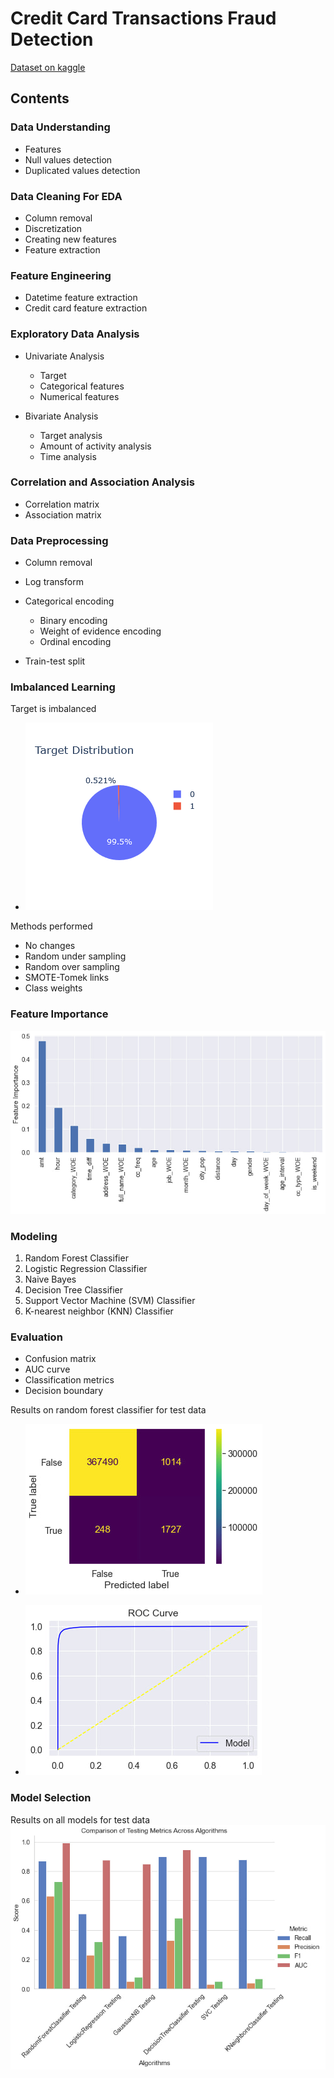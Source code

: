 # Credit Card Transactions Fraud Detection

[Dataset on kaggle](https://www.kaggle.com/datasets/kartik2112/fraud-detection)

## Contents
### Data Understanding
* Features
* Null values detection
* Duplicated values detection 


### Data Cleaning For EDA
* Column removal
* Discretization
* Creating new features
* Feature extraction

### Feature Engineering
* Datetime feature extraction
* Credit card feature extraction

### Exploratory Data Analysis
* Univariate Analysis
  * Target
  * Categorical features
  * Numerical features


* Bivariate Analysis
  * Target analysis
  * Amount of activity analysis
  * Time analysis


### Correlation and Association Analysis
* Correlation matrix 
* Association matrix

### Data Preprocessing
* Column removal
* Log transform
* Categorical encoding
  * Binary encoding
  * Weight of evidence encoding
  * Ordinal encoding


* Train-test split

### Imbalanced Learning
Target is imbalanced
* ![p](sample/target.png)

Methods performed
* No changes
* Random under sampling
* Random over sampling
* SMOTE-Tomek links
* Class weights

### Feature Importance
![pp](sample/feature%20importance.png)

### Modeling
1. Random Forest Classifier
2. Logistic Regression Classifier
3. Naive Bayes
4. Decision Tree Classifier
5. Support Vector Machine (SVM) Classifier
6. K-nearest neighbor (KNN) Classifier

### Evaluation
* Confusion matrix
* AUC curve
* Classification metrics
* Decision boundary

Results on random forest classifier for test data
* ![p2](sample/conf.png)


* ![p3](sample/roc.png)


### Model Selection
Results on all models for test data
![all](sample/selection.png)
